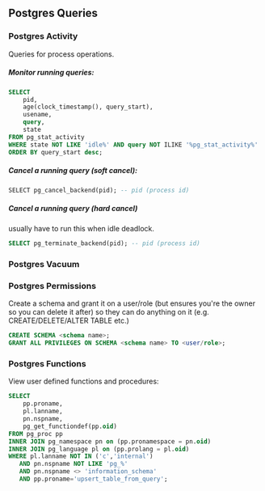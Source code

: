 ## Postgres Queries

### Postgres Activity
Queries for process operations.

##### Monitor running queries:

```SQL
SELECT 
	pid, 
	age(clock_timestamp(), query_start), 
	usename, 
	query, 
	state
FROM pg_stat_activity
WHERE state NOT LIKE 'idle%' AND query NOT ILIKE '%pg_stat_activity%'
ORDER BY query_start desc;
```

##### Cancel a running query (soft cancel):

```SQL
SELECT pg_cancel_backend(pid); -- pid (process id)
```

##### Cancel a running query (hard cancel)

usually have to run this when idle deadlock.

```SQL
SELECT pg_terminate_backend(pid); -- pid (process id)
```

### Postgres Vacuum


### Postgres Permissions

Create a schema and grant it on a user/role (but ensures you're the owner so you can delete it after) so they can do anything on it (e.g. CREATE/DELETE/ALTER TABLE etc.)

```SQL 
CREATE SCHEMA <schema name>;
GRANT ALL PRIVILEGES ON SCHEMA <schema name> TO <user/role>;
```


### Postgres Functions

View user defined functions and procedures:

```SQL
SELECT 
    pp.proname,
    pl.lanname,
    pn.nspname,
    pg_get_functiondef(pp.oid)
FROM pg_proc pp
INNER JOIN pg_namespace pn on (pp.pronamespace = pn.oid)
INNER JOIN pg_language pl on (pp.prolang = pl.oid)
WHERE pl.lanname NOT IN ('c','internal') 
   AND pn.nspname NOT LIKE 'pg_%'
   AND pn.nspname <> 'information_schema'
   AND pp.proname='upsert_table_from_query';
```
